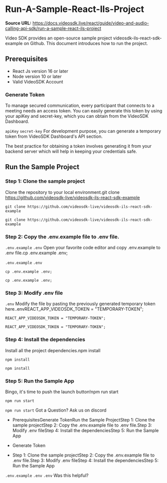 # Run-A-Sample-React-Ils-Project

**Source URL:** https://docs.videosdk.live/react/guide/video-and-audio-calling-api-sdk/run-a-sample-react-ils-project

Video SDK provides an open-source sample project videosdk-ils-react-sdk-example on Github. This document introduces how to run the project.

## Prerequisites​

- React Js version 16 or later
- Node version 10 or later
- Valid VideoSDK Account

### Generate Token​

To manage secured communication, every participant that connects to a meeting needs an access token. You can easily generate this token by using your apiKey and secret-key, which you can obtain from the VideoSDK Dashboard.

`apiKey`
`secret-key`
For development purpose, you can generate a temporary token from VideoSDK Dashboard's API section.

The best practice for obtaining a token involves generating it from your backend server which will help in keeping your credentials safe.

## Run the Sample Project​

### Step 1: Clone the sample project​

Clone the repository to your local environment.git clone https://github.com/videosdk-live/videosdk-ils-react-sdk-example

```
git clone https://github.com/videosdk-live/videosdk-ils-react-sdk-example
```

`git clone https://github.com/videosdk-live/videosdk-ils-react-sdk-example`
### Step 2: Copy the .env.example file to .env file.​

`.env.example`
`.env`
Open your favorite code editor and copy .env.example to .env file.cp .env.example .env;

`.env.example`
`.env`
```
cp .env.example .env;
```

`cp .env.example .env;`
### Step 3: Modify .env file​

`.env`
Modify the file by pasting the previously generated temporary token here..envREACT_APP_VIDEOSDK_TOKEN = "TEMPORARY-TOKEN";

```
REACT_APP_VIDEOSDK_TOKEN = "TEMPORARY-TOKEN";
```

`REACT_APP_VIDEOSDK_TOKEN = "TEMPORARY-TOKEN";`
### Step 4: Install the dependencies​

Install all the project dependencies.npm install

```
npm install
```

`npm install`
### Step 5: Run the Sample App​

Bingo, it's time to push the launch button!npm run start

```
npm run start
```

`npm run start`
Got a Question? Ask us on discord

- PrerequisitesGenerate TokenRun the Sample ProjectStep 1: Clone the sample projectStep 2: Copy the .env.example file to .env file.Step 3: Modify .env fileStep 4: Install the dependenciesStep 5: Run the Sample App

- Generate Token

- Step 1: Clone the sample projectStep 2: Copy the .env.example file to .env file.Step 3: Modify .env fileStep 4: Install the dependenciesStep 5: Run the Sample App

`.env.example`
`.env`
`.env`
Was this helpful?
